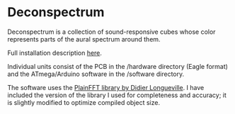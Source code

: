 Deconspectrum
=============

Deconspectrum is a collection of sound-responsive cubes whose color represents parts of the aural spectrum around them.

Full installation description [here](http://log.liminastudio.com/projects/deconspectrum).

Individual units consist of the PCB in the /hardware directory (Eagle format) and the ATmega/Arduino software in the /software directory.

The software uses the [PlainFFT library by Didier Longueville](http://www.arduinoos.com/2010/10/fast-fourier-transform-fft/).  I have included the version of the library I used for completeness and accuracy; it is slightly modified to optimize compiled object size.
